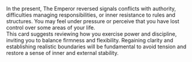 In the present, The Emperor reversed signals conflicts with authority, difficulties managing responsibilities, or inner resistance to rules and structures. You may feel under pressure or perceive that you have lost control over some areas of your life.  
This card suggests reviewing how you exercise power and discipline, inviting you to balance firmness and flexibility. Regaining clarity and establishing realistic boundaries will be fundamental to avoid tension and restore a sense of inner and external stability.

